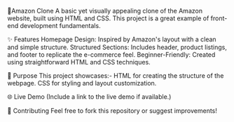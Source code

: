 🌟Amazon Clone 
A basic yet visually appealing clone of the Amazon website, built using HTML and CSS. This project is a great example of front-end development fundamentals.


✨ Features
Homepage Design: Inspired by Amazon's layout with a clean and simple structure.
Structured Sections: Includes header, product listings, and footer to replicate the e-commerce feel.
Beginner-Friendly: Created using straightforward HTML and CSS techniques.


🚀 Purpose
This project showcases:-
HTML for creating the structure of the webpage.
CSS for styling and layout customization.


🌐 Live Demo
(Include a link to the live demo if available.)


🤝 Contributing
Feel free to fork this repository or suggest improvements!
